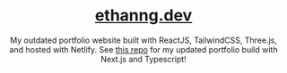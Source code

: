 <h1 align="center"><a href="https://ethanng.dev" target="_blank" rel="noopener noreferrer">ethanng.dev</a></h1>

<p align="center">
  My outdated portfolio website built with ReactJS, TailwindCSS, Three.js, and hosted with Netlify. See <a href="https://github.com/ngethan/portfolio" target="_blank">this repo</a> for my updated portfolio build with Next.js and Typescript!
</p>
